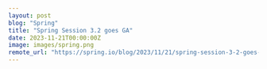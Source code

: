 ```yaml
---
layout: post
blog: "Spring"
title: "Spring Session 3.2 goes GA"
date: 2023-11-21T00:00:00Z
image: images/spring.png
remote_url: "https://spring.io/blog/2023/11/21/spring-session-3-2-goes-ga"
---
```

